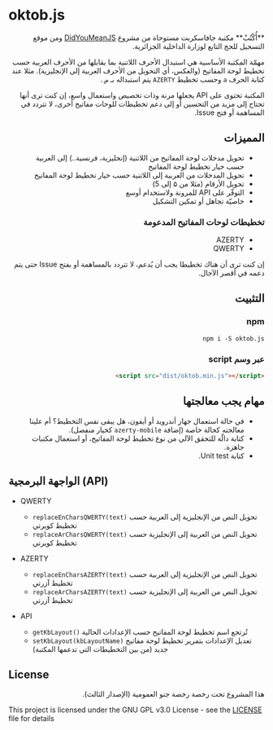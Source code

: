 # oktob.js 

<div dir="rtl">
**أُكْتُبْ** مكتبة جافاسكربت مستوحاة من مشروع <a href="https://github.com/ASammour/DidYouMeanJS">DidYouMeanJS</a> ومن موقع التسجيل للحج التابع لوزارة الداخلية الجزائرية. 

مهمّة المكتبة الأساسية هي استبدال الأحرف اللاتنية بما يقابلها من الأحرف العربية حسب تخطيط لوحة المفاتيح (والعكس، أي التحويل من الأحرف العربية إلى الإنجليزية). مثلا عند كتابة الحرف `a` وحسب تخطيط `AZERTY` يتم استبداله بـ `ض` .

المكتبة تحتوى على API يجعلها مرنة وذات تخصيص واستعمال واسع، إن كنت ترى أنها تحتاج إلى مزيد من التحسين أو إلى دعم تخطيطات للوحات مفاتيح أخرى، ﻻ تتردد في المساهمة أو فتح Issue.

## المميزات

* تحويل مدخلات لوحة المفاتيح من اللاتنية (إنجليزية، فرنسية..) إلى العربية حسب خيار تخطيط لوحة المفاتيح
* تحويل المدخلات من العربية إلى اللاتنية حسب خيار تخطيط لوحة المفاتيح
* تحويل الأرقام (مثلا من ۵ إلى 5)
* التوفّر على API للمرونة ولاستخدام أوسع
* خاصيّة تجاهل أو تمكين التشكيل

### تخطيطات لوحات المفاتيح المدعومة

* AZERTY
* QWERTY

إن كنت ترى أن هناك تخطيطا يجب أن يُدعم، ﻻ تتردد بالمساهمة أو بفتح Issue حتى يتم دعمه في أقصر الآجال.

## التثبيت

### npm

`npm i -S oktob.js`

### عبر وسم script

```html
<script src="dist/oktob.min.js"></script>
```

## مهام يجب معالجتها

- في حالة استعمال جهاز أندرويد أو أيفون، هل يبقى نفس التخطيط؟ أم علينا معالجته كحالة خاصة (إضافة `azerty-mobile` كخيار منفصل).
- كتابة دالّة للتحقق الآلي من نوع تخطيط لوحة المفاتيح، أو استعمال مكتبات جاهزة.
- كتابة Unit test.


</div>

## الواجهة البرمجية (API)

* QWERTY
    * `replaceEnCharsQWERTY(text)` تحويل النص من الإنجليزية إلى العربية حسب تخطيط كويرتي
    * `replaceArCharsQWERTY(text)` تحويل النص من العربية إلى الإنجليزية حسب تخطيط كويرتي
* AZERTY
    * `replaceEnCharsAZERTY(text)` تحويل النص من الإنجليزية إلى العربية حسب تخطيط آزرتي
    * `replaceArCharsAZERTY(text)` تحويل النص من العربية إلى الإنجليزية حسب تخطيط آزرتي

* API
    * `getKbLayout()` تُرتجع اسم تخطيط لوحة المفاتيح حسب الإعدادات الحالية
    * `setKbLayout(kbLayoutName)` تعديل الإعدادات بتمرير تخطيط لوحة مفاتيح جديد (من بين التخطيطات التي تدعمها المكتبة)

## License

<p dir="rtl">
هذا المشروع تحت رخصة رخصة جنو العمومية (الإصدار الثالث).
</p>

This project is licensed under the GNU GPL v3.0 License - see the [LICENSE](./LICENSE) file for details
